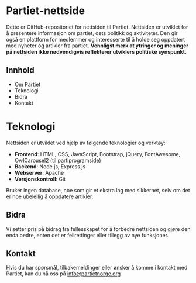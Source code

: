# Partiet-nettside
Dette er GitHub-repositoriet for nettsiden til Partiet. Nettsiden er utviklet for å presentere informasjon om partiet, dets politikk og aktiviteter. Den gir også en plattform for medlemmer og interesserte til å holde seg oppdatert med nyheter og artikler fra partiet. **Vennligst merk at ytringer og meninger på nettsiden ikke nødvendigvis reflekterer utviklers politiske synspunkt.**

## Innhold
- Om Partiet
- Teknologi
- Bidra
- Kontakt

# Teknologi
Nettsiden er utviklet ved hjelp av følgende teknologier og verktøy:

- **Frontend**: HTML, CSS, JavaScript, Bootstrap, jQuery, FontAwesome, OwlCarousel2 (til partiprogramside)
- **Backend**: Node.js, Express.js
- **Webserver**: Apache
- **Versjonskontroll**: Git

Bruker ingen database, noe som gir et ekstra lag med sikkerhet, selv om det er noe ubeleilig å oppdatere artikler.

## Bidra
Vi setter pris på bidrag fra fellesskapet for å forbedre nettsiden og gjøre den enda bedre, enten det er feilrettinger eller tillegg av nye funksjoner.

## Kontakt
Hvis du har spørsmål, tilbakemeldinger eller ønsker å komme i kontakt med Partiet, kan du nå oss på info@partietnorge.org
